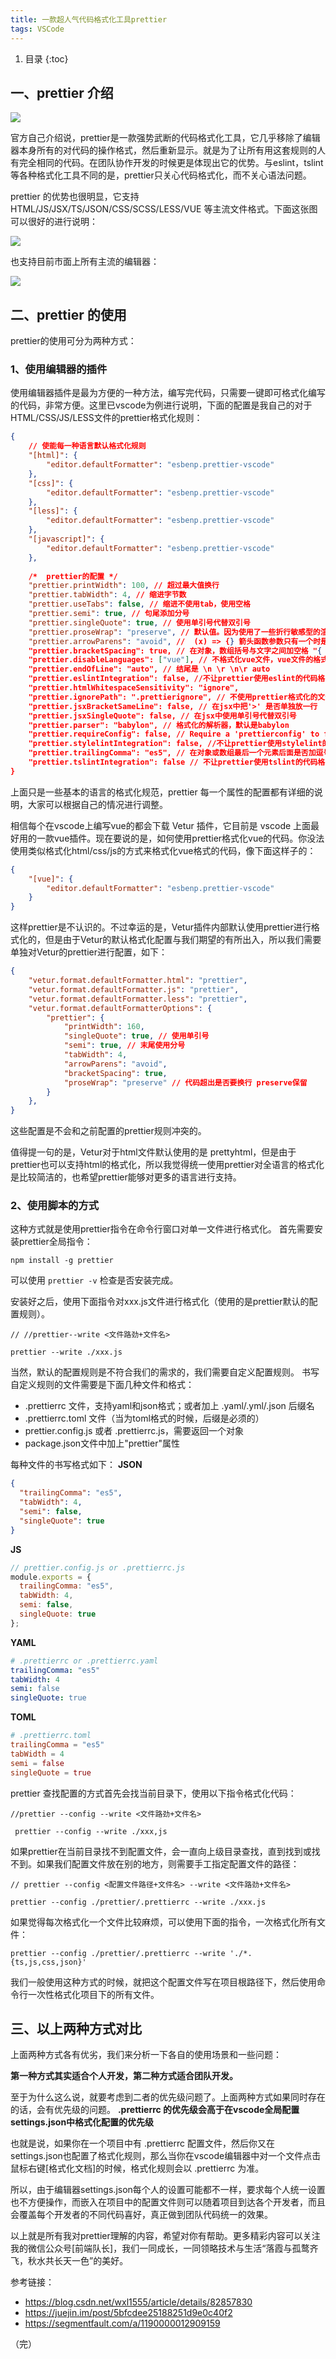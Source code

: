 ```yaml
---
title: 一款超人气代码格式化工具prettier
tags: VSCode
---
```


1. 目录
{:toc}

<!--more-->

## 一、prettier 介绍

![](https://img2018.cnblogs.com/blog/754332/201904/754332-20190428182334244-209554527.png)



官方自己介绍说，prettier是一款强势武断的代码格式化工具，它几乎移除了编辑器本身所有的对代码的操作格式，然后重新显示。就是为了让所有用这套规则的人有完全相同的代码。在团队协作开发的时候更是体现出它的优势。与eslint，tslint等各种格式化工具不同的是，prettier只关心代码格式化，而不关心语法问题。

prettier 的优势也很明显，它支持 HTML/JS/JSX/TS/JSON/CSS/SCSS/LESS/VUE 等主流文件格式。下面这张图可以很好的进行说明：

![](https://img2018.cnblogs.com/blog/754332/201904/754332-20190428182351097-35076144.png)



也支持目前市面上所有主流的编辑器：

![](https://img2018.cnblogs.com/blog/754332/201904/754332-20190428182400205-1326611116.png)




## 二、prettier 的使用

prettier的使用可分为两种方式：

### 1、使用编辑器的插件
使用编辑器插件是最为方便的一种方法，编写完代码，只需要一键即可格式化编写的代码，非常方便。这里已vscode为例进行说明，下面的配置是我自己的对于HTML/CSS/JS/LESS文件的prettier格式化规则：

```json
{
    // 使能每一种语言默认格式化规则
    "[html]": {
        "editor.defaultFormatter": "esbenp.prettier-vscode"
    },
    "[css]": {
        "editor.defaultFormatter": "esbenp.prettier-vscode"
    },
    "[less]": {
        "editor.defaultFormatter": "esbenp.prettier-vscode"
    },
    "[javascript]": {
        "editor.defaultFormatter": "esbenp.prettier-vscode"
    },
    
    /*  prettier的配置 */
    "prettier.printWidth": 100, // 超过最大值换行
    "prettier.tabWidth": 4, // 缩进字节数
    "prettier.useTabs": false, // 缩进不使用tab，使用空格
    "prettier.semi": true, // 句尾添加分号
    "prettier.singleQuote": true, // 使用单引号代替双引号
    "prettier.proseWrap": "preserve", // 默认值。因为使用了一些折行敏感型的渲染器（如GitHub comment）而按照markdown文本样式进行折行
    "prettier.arrowParens": "avoid", //  (x) => {} 箭头函数参数只有一个时是否要有小括号。avoid：省略括号
    "prettier.bracketSpacing": true, // 在对象，数组括号与文字之间加空格 "{ foo: bar }"
    "prettier.disableLanguages": ["vue"], // 不格式化vue文件，vue文件的格式化单独设置
    "prettier.endOfLine": "auto", // 结尾是 \n \r \n\r auto
    "prettier.eslintIntegration": false, //不让prettier使用eslint的代码格式进行校验
    "prettier.htmlWhitespaceSensitivity": "ignore",
    "prettier.ignorePath": ".prettierignore", // 不使用prettier格式化的文件填写在项目的.prettierignore文件中
    "prettier.jsxBracketSameLine": false, // 在jsx中把'>' 是否单独放一行
    "prettier.jsxSingleQuote": false, // 在jsx中使用单引号代替双引号
    "prettier.parser": "babylon", // 格式化的解析器，默认是babylon
    "prettier.requireConfig": false, // Require a 'prettierconfig' to format prettier
    "prettier.stylelintIntegration": false, //不让prettier使用stylelint的代码格式进行校验
    "prettier.trailingComma": "es5", // 在对象或数组最后一个元素后面是否加逗号（在ES5中加尾逗号）
    "prettier.tslintIntegration": false // 不让prettier使用tslint的代码格式进行校验
}
```

上面只是一些基本的语言的格式化规范，prettier 每一个属性的配置都有详细的说明，大家可以根据自己的情况进行调整。

相信每个在vscode上编写vue的都会下载 Vetur 插件，它目前是 vscode 上面最好用的一款vue插件。现在要说的是，如何使用prettier格式化vue的代码。你没法使用类似格式化html/css/js的方式来格式化vue格式的代码，像下面这样子的：
```json
{
    "[vue]": {
        "editor.defaultFormatter": "esbenp.prettier-vscode"
    }
}
```
这样prettier是不认识的。不过幸运的是，Vetur插件内部默认使用prettier进行格式化的，但是由于Vetur的默认格式化配置与我们期望的有所出入，所以我们需要单独对Vetur的prettier进行配置，如下：
```json
{
    "vetur.format.defaultFormatter.html": "prettier",
    "vetur.format.defaultFormatter.js": "prettier",
    "vetur.format.defaultFormatter.less": "prettier",
    "vetur.format.defaultFormatterOptions": {
        "prettier": {
            "printWidth": 160,
            "singleQuote": true, // 使用单引号
            "semi": true, // 末尾使用分号
            "tabWidth": 4,
            "arrowParens": "avoid",
            "bracketSpacing": true,
            "proseWrap": "preserve" // 代码超出是否要换行 preserve保留
        }
    },
}
```
这些配置是不会和之前配置的prettier规则冲突的。

值得提一句的是，Vetur对于html文件默认使用的是 prettyhtml，但是由于prettier也可以支持html的格式化，所以我觉得统一使用prettier对全语言的格式化是比较简洁的，也希望prettier能够对更多的语言进行支持。




### 2、使用脚本的方式
这种方式就是使用prettier指令在命令行窗口对单一文件进行格式化。
首先需要安装prettier全局指令：
```
npm install -g prettier
```
可以使用 `prettier -v` 检查是否安装完成。

安装好之后，使用下面指令对xxx.js文件进行格式化（使用的是prettier默认的配置规则）。
```
// //prettier--write <文件路劲+文件名>

prettier --write ./xxx.js
```

当然，默认的配置规则是不符合我们的需求的，我们需要自定义配置规则。
书写自定义规则的文件需要是下面几种文件和格式：
- .prettierrc 文件，支持yaml和json格式；或者加上 .yaml/.yml/.json 后缀名
- .prettierrc.toml 文件（当为toml格式的时候，后缀是必须的）
- prettier.config.js 或者 .prettierrc.js，需要返回一个对象
- package.json文件中加上"prettier"属性

每种文件的书写格式如下：
**JSON**
```json
{
  "trailingComma": "es5",
  "tabWidth": 4,
  "semi": false,
  "singleQuote": true
}
```

**JS**
```js
// prettier.config.js or .prettierrc.js
module.exports = {
  trailingComma: "es5",
  tabWidth: 4,
  semi: false,
  singleQuote: true
};
```

**YAML**
```yaml
# .prettierrc or .prettierrc.yaml
trailingComma: "es5"
tabWidth: 4
semi: false
singleQuote: true
```

**TOML**
```toml
# .prettierrc.toml
trailingComma = "es5"
tabWidth = 4
semi = false
singleQuote = true
```

prettier 查找配置的方式首先会找当前目录下，使用以下指令格式化代码：
```
//prettier --config --write <文件路劲+文件名>

 prettier --config --write ./xxx,js
```
如果prettier在当前目录找不到配置文件，会一直向上级目录查找，直到找到或找不到。如果我们配置文件放在别的地方，则需要手工指定配置文件的路径：
```
// prettier --config <配置文件路径+文件名> --write <文件路劲+文件名>

prettier --config ./prettier/.prettierrc --write ./xxx.js
```

如果觉得每次格式化一个文件比较麻烦，可以使用下面的指令，一次格式化所有文件：
```
prettier --config ./prettier/.prettierrc --write './*.{ts,js,css,json}'
```
我们一般使用这种方式的时候，就把这个配置文件写在项目根路径下，然后使用命令行一次性格式化项目下的所有文件。


## 三、以上两种方式对比

上面两种方式各有优劣，我们来分析一下各自的使用场景和一些问题：

**第一种方式其实适合个人开发，第二种方式适合团队开发。**

至于为什么这么说，就要考虑到二者的优先级问题了。上面两种方式如果同时存在的话，会有优先级的问题。
**.prettierrc 的优先级会高于在vscode全局配置settings.json中格式化配置的优先级**

也就是说，如果你在一个项目中有 .prettierrc 配置文件，然后你又在settings.json也配置了格式化规则，那么当你在vscode编辑器中对一个文件点击鼠标右键[格式化文档]的时候，格式化规则会以 .prettierrc 为准。

所以，由于编辑器settings.json每个人的设置可能都不一样，要求每个人统一设置也不方便操作，而嵌入在项目中的配置文件则可以随着项目到达各个开发者，而且会覆盖每个开发者的不同代码喜好，真正做到团队代码统一的效果。



以上就是所有我对prettier理解的内容，希望对你有帮助。更多精彩内容可以关注我的微信公众号[前端队长]，我们一同成长，一同领略技术与生活“落霞与孤鹜齐飞，秋水共长天一色”的美好。


参考链接：
- https://blog.csdn.net/wxl1555/article/details/82857830
- https://juejin.im/post/5bfcdee25188251d9e0c40f2
- https://segmentfault.com/a/1190000012909159

（完）

